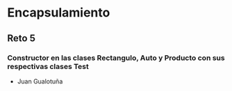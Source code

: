 # Encapsulamiento
## Reto 5 
### Constructor en las clases Rectangulo, Auto y Producto con sus respectivas clases Test
* Juan Gualotuña
